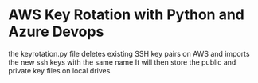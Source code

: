 # AWS Key Rotation with Python and Azure Devops
the keyrotation.py file deletes existing SSH key pairs on AWS and imports the new ssh keys with the same name
It will then store the public and private key files on local drives.

